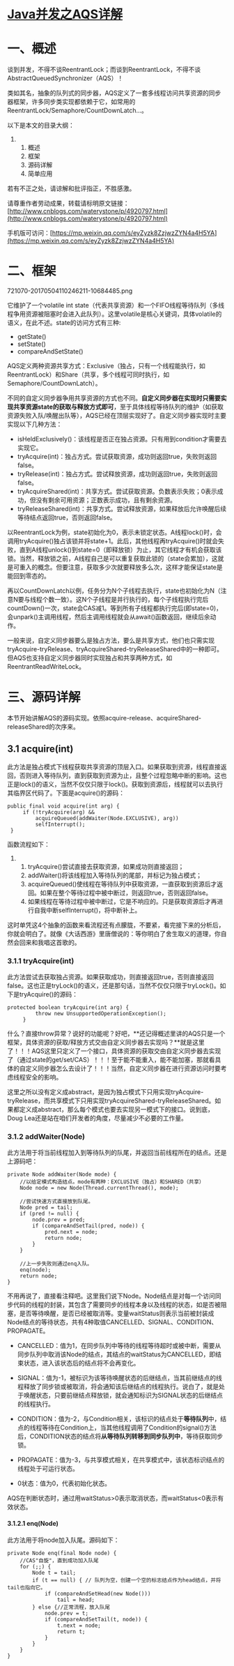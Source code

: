 # [Java并发之AQS详解](https://www.cnblogs.com/waterystone/p/4920797.html)

# 一、概述

谈到并发，不得不谈ReentrantLock；而谈到ReentrantLock，不得不谈AbstractQueuedSynchronizer（AQS）！

类如其名，抽象的队列式的同步器，AQS定义了一套多线程访问共享资源的同步器框架，许多同步类实现都依赖于它，如常用的ReentrantLock/Semaphore/CountDownLatch...。

以下是本文的目录大纲：

1. 1. 概述
   2. 框架
   3. 源码详解
   4. 简单应用

若有不正之处，请谅解和批评指正，不胜感激。

请尊重作者劳动成果，转载请标明原文链接：[http://www.cnblogs.com/waterystone/p/4920797.html](http://www.cnblogs.com/waterystone/p/4920797.html)

手机版可访问：[https://mp.weixin.qq.com/s/eyZyzk8ZzjwzZYN4a4H5YA](https://mp.weixin.qq.com/s/eyZyzk8ZzjwzZYN4a4H5YA)

# 二、框架

721070-20170504110246211-10684485.png

它维护了一个volatile int state（代表共享资源）和一个FIFO线程等待队列（多线程争用资源被阻塞时会进入此队列）。这里volatile是核心关键词，具体volatile的语义，在此不述。state的访问方式有三种:

* getState\(\)
* setState\(\)
* compareAndSetState\(\)

AQS定义两种资源共享方式：Exclusive（独占，只有一个线程能执行，如ReentrantLock）和Share（共享，多个线程可同时执行，如Semaphore/CountDownLatch）。

不同的自定义同步器争用共享资源的方式也不同。**自定义同步器在实现时只需要实现共享资源state的获取与释放方式即可**，至于具体线程等待队列的维护（如获取资源失败入队/唤醒出队等），AQS已经在顶层实现好了。自定义同步器实现时主要实现以下几种方法：

* isHeldExclusively\(\)：该线程是否正在独占资源。只有用到condition才需要去实现它。
* tryAcquire\(int\)：独占方式。尝试获取资源，成功则返回true，失败则返回false。
* tryRelease\(int\)：独占方式。尝试释放资源，成功则返回true，失败则返回false。
* tryAcquireShared\(int\)：共享方式。尝试获取资源。负数表示失败；0表示成功，但没有剩余可用资源；正数表示成功，且有剩余资源。
* tryReleaseShared\(int\)：共享方式。尝试释放资源，如果释放后允许唤醒后续等待结点返回true，否则返回false。

以ReentrantLock为例，state初始化为0，表示未锁定状态。A线程lock\(\)时，会调用tryAcquire\(\)独占该锁并将state+1。此后，其他线程再tryAcquire\(\)时就会失败，直到A线程unlock\(\)到state=0（即释放锁）为止，其它线程才有机会获取该锁。当然，释放锁之前，A线程自己是可以重复获取此锁的（state会累加），这就是可重入的概念。但要注意，获取多少次就要释放多么次，这样才能保证state是能回到零态的。

再以CountDownLatch以例，任务分为N个子线程去执行，state也初始化为N（注意N要与线程个数一致）。这N个子线程是并行执行的，每个子线程执行完后countDown\(\)一次，state会CAS减1。等到所有子线程都执行完后\(即state=0\)，会unpark\(\)主调用线程，然后主调用线程就会从await\(\)函数返回，继续后余动作。

一般来说，自定义同步器要么是独占方法，要么是共享方式，他们也只需实现tryAcquire-tryRelease、tryAcquireShared-tryReleaseShared中的一种即可。但AQS也支持自定义同步器同时实现独占和共享两种方式，如ReentrantReadWriteLock。

# 三、源码详解

本节开始讲解AQS的源码实现。依照acquire-release、acquireShared-releaseShared的次序来。

## 3.1 acquire\(int\)

此方法是独占模式下线程获取共享资源的顶层入口。如果获取到资源，线程直接返回，否则进入等待队列，直到获取到资源为止，且整个过程忽略中断的影响。这也正是lock\(\)的语义，当然不仅仅只限于lock\(\)。获取到资源后，线程就可以去执行其临界区代码了。下面是acquire\(\)的源码：

```
public final void acquire(int arg) {
     if (!tryAcquire(arg) &&
         acquireQueued(addWaiter(Node.EXCLUSIVE), arg))
         selfInterrupt();
 }
```

函数流程如下：

1. 1. tryAcquire\(\)尝试直接去获取资源，如果成功则直接返回；
   2. addWaiter\(\)将该线程加入等待队列的尾部，并标记为独占模式；
   3. acquireQueued\(\)使线程在等待队列中获取资源，一直获取到资源后才返回。如果在整个等待过程中被中断过，则返回true，否则返回false。
   4. 如果线程在等待过程中被中断过，它是不响应的。只是获取资源后才再进行自我中断selfInterrupt\(\)，将中断补上。

这时单凭这4个抽象的函数来看流程还有点朦胧，不要紧，看完接下来的分析后，你就会明白了。就像《大话西游》里唐僧说的：等你明白了舍生取义的道理，你自然会回来和我唱这首歌的。

### 3.1.1 tryAcquire\(int\)

此方法尝试去获取独占资源。如果获取成功，则直接返回true，否则直接返回false。这也正是tryLock\(\)的语义，还是那句话，当然不仅仅只限于tryLock\(\)。如下是tryAcquire\(\)的源码：

```
protected boolean tryAcquire(int arg) {
         throw new UnsupportedOperationException();
     }
```

什么？直接throw异常？说好的功能呢？好吧，**还记得概述里讲的AQS只是一个框架，具体资源的获取/释放方式交由自定义同步器去实现吗？**就是这里了！！！AQS这里只定义了一个接口，具体资源的获取交由自定义同步器去实现了（通过state的get/set/CAS）！！！至于能不能重入，能不能加塞，那就看具体的自定义同步器怎么去设计了！！！当然，自定义同步器在进行资源访问时要考虑线程安全的影响。

这里之所以没有定义成abstract，是因为独占模式下只用实现tryAcquire-tryRelease，而共享模式下只用实现tryAcquireShared-tryReleaseShared。如果都定义成abstract，那么每个模式也要去实现另一模式下的接口。说到底，Doug Lea还是站在咱们开发者的角度，尽量减少不必要的工作量。

### 3.1.2 addWaiter\(Node\)

此方法用于将当前线程加入到等待队列的队尾，并返回当前线程所在的结点。还是上源码吧：

```
private Node addWaiter(Node mode) {
    //以给定模式构造结点。mode有两种：EXCLUSIVE（独占）和SHARED（共享）
    Node node = new Node(Thread.currentThread(), mode);

    //尝试快速方式直接放到队尾。
    Node pred = tail;
    if (pred != null) {
        node.prev = pred;
        if (compareAndSetTail(pred, node)) {
            pred.next = node;
            return node;
        }
    }

    //上一步失败则通过enq入队。
    enq(node);
    return node;
}
```

不用再说了，直接看注释吧。这里我们说下Node。Node结点是对每一个访问同步代码的线程的封装，其包含了需要同步的线程本身以及线程的状态，如是否被阻塞，是否等待唤醒，是否已经被取消等。变量waitStatus则表示当前被封装成Node结点的等待状态，共有4种取值CANCELLED、SIGNAL、CONDITION、PROPAGATE。

* CANCELLED：值为1，在同步队列中等待的线程等待超时或被中断，需要从同步队列中取消该Node的结点，其结点的waitStatus为CANCELLED，即结束状态，进入该状态后的结点将不会再变化。

* SIGNAL：值为-1，被标识为该等待唤醒状态的后继结点，当其前继结点的线程释放了同步锁或被取消，将会通知该后继结点的线程执行。说白了，就是处于唤醒状态，只要前继结点释放锁，就会通知标识为SIGNAL状态的后继结点的线程执行。

* CONDITION：值为-2，与Condition相关，该标识的结点处于**等待队列**中，结点的线程等待在Condition上，当其他线程调用了Condition的signal\(\)方法后，CONDITION状态的结点将**从等待队列转移到同步队列中**，等待获取同步锁。

* PROPAGATE：值为-3，与共享模式相关，在共享模式中，该状态标识结点的线程处于可运行状态。

* 0状态：值为0，代表初始化状态。

AQS在判断状态时，通过用waitStatus&gt;0表示取消状态，而waitStatus&lt;0表示有效状态。

#### 3.1.2.1 enq\(Node\)

此方法用于将node加入队尾。源码如下：

```
private Node enq(final Node node) {
    //CAS"自旋"，直到成功加入队尾
    for (;;) {
        Node t = tail;
        if (t == null) { // 队列为空，创建一个空的标志结点作为head结点，并将tail也指向它。
            if (compareAndSetHead(new Node()))
                tail = head;
        } else {//正常流程，放入队尾
            node.prev = t;
            if (compareAndSetTail(t, node)) {
                t.next = node;
                return t;
            }
        }
    }
}
```



